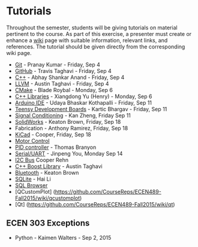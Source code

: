 # Tutorials

Throughout the semester, students will be giving tutorials on material pertinent to the course.
As part of this exercise, a presenter must create or enhance a [wiki](https://github.com/CourseReps/ECEN489-Fall2015/wiki) page with suitable information, relevant links, and references.
The tutorial should be given directly from the corresponding wiki page.

* [Git](https://github.com/CourseReps/ECEN489-Fall2015/wiki/git) - Pranay Kumar - Friday, Sep 4
* [GitHub](https://github.com/CourseReps/ECEN489-Fall2015/wiki/github) - Travis Taghavi - Friday, Sep 4
* [C++](https://github.com/CourseReps/ECEN489-Fall2015/wiki/cplusplus) - Abhay Shankar Anand - Friday, Sep 4
* [LLVM](https://github.com/CourseReps/ECEN489-Fall2015/wiki/llvm) - Austin Taghavi - Friday, Sep 4
* [CMake](https://github.com/CourseReps/ECEN489-Fall2015/wiki/cmake) - Blade Roybal - Monday, Sep 6
* [C++ Libraries](https://github.com/CourseReps/ECEN489-Fall2015/wiki/libraries) - Xiangdong Yu (Henry) - Monday, Sep 6
* [Arduino IDE](https://github.com/CourseReps/ECEN489-Fall2015/wiki/arduinoide) - Udaya Bhaskar Kothapalli - Friday, Sep 11
* [Teensy Development Boards](https://github.com/CourseReps/ECEN489-Fall2015/wiki/Teensy-Development-Boards) - Kartic Bhargav - Friday, Sep 11
* [Signal Conditioning](https://github.com/CourseReps/ECEN489-Fall2015/wiki/conditioning) - Kan Zheng, Friday Sep 11
* [SolidWorks](https://github.com/CourseReps/ECEN489-Fall2015/wiki/solidworks) - Keaton Brown, Friday, Sep 18
* Fabrication - Anthony Ramirez, Friday, Sep 18
* [KiCad](https://github.com/CourseReps/ECEN489-Fall2015/wiki/kicad) - Cooper, Friday, Sep 18
* [Motor Control](https://github.com/CourseReps/ECEN489-Fall2015/wiki/motor)
* [PID controller](https://github.com/CourseReps/ECEN489-Fall2015/wiki/pid) - Thomas Branyon
* [Serial/UART](https://github.com/CourseReps/ECEN489-Fall2015/wiki/uart) - Jinpeng You, Monday Sep 14
* [I2C Bus](https://github.com/CourseReps/ECEN489-Fall2015/wiki/i2c) Cooper Rehn
* [C++ Boost Library](https://github.com/CourseReps/ECEN489-Fall2015/wiki/boost) - Austin Taghavi
* [Bluetooth](https://github.com/CourseReps/ECEN489-Fall2015/wiki/bluetooth) - Keaton Brown
* [SQLite](https://github.com/CourseReps/ECEN489-Fall2015/wiki/sqlite) - Hai Li
* [SQL Browser](https://github.com/CourseReps/ECEN489-Fall2015/wiki/browser)
* [QCustomPlot] (https://github.com/CourseReps/ECEN489-Fall2015/wiki/qcustomplot)
* [Qt] (https://github.com/CourseReps/ECEN489-Fall2015/wiki/qt)

## ECEN 303 Exceptions

 * Python - Kaimen Walters - Sep 2, 2015
